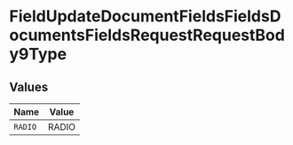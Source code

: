 # FieldUpdateDocumentFieldsFieldsDocumentsFieldsRequestRequestBody9Type


## Values

| Name    | Value   |
| ------- | ------- |
| `RADIO` | RADIO   |